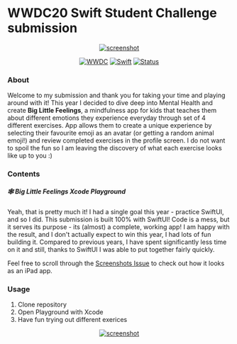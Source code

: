 # WWDC20 Swift Student Challenge submission

<p align=center>
<a href="">
<img alt="screenshot" src="https://user-images.githubusercontent.com/18266391/83075373-02b09980-a074-11ea-9ead-e7bd172dedb0.png">
</a>
</p>
<p align=center>
    <a href="https://developer.apple.com/wwdc/"><img alt="WWDC" src="https://img.shields.io/badge/WWDC-2020-121b2e.svg"></a>
    <a href="https://swift.org"><img alt="Swift" src="https://img.shields.io/badge/Swift-5.2-oragne.svg"></a>
    <a href="https://developer.apple.com/wwdc/scholarships/"><img alt="Status" src="https://img.shields.io/badge/Status-submitted-green.svg"></a>
</p>

### About 

Welcome to my submission and thank you for taking your time and playing around with it!
This year I decided to dive deep into Mental Health and create **Big Little Feelings**,
a mindfulness app for kids that teaches them about different emotions they experience 
everyday through set of 4 different exercises. App allows them to create a unique
experience by selecting their favourite emoji as an avatar (or getting a random 
animal emoji!) and review completed exercises in the profile screen. I do not 
want to spoil the fun so I am leaving the discovery of what each exercise looks 
like up to you :)

### Contents

##### 🕸 Big Little Feelings Xcode Playground

Yeah, that is pretty much it! I had a single goal this year - practice SwiftUI,
and so I did. This submission is built 100% with SwiftUI! Code is a mess, but it
serves its purpose - its (almost) a complete, working app! I am happy with the
result, and I don't actually expect to win this year, I had lots of fun building
it. Compared to previous years, I have spent significantly less time on it and 
still, thanks to SwiftUI I was able to put together fairly quickly.

Feel free to scroll through the [Screenshots Issue](https://github.com/witekbobrowski/wwdc20-submission/issues/1) to check out how it looks as
an iPad app.

### Usage

1. Clone repository
2. Open Playground with Xcode
3. Have fun trying out different exerices 

<p align=center>
<a href="">
<img alt="screenshot" src="https://user-images.githubusercontent.com/18266391/83073249-6933b880-a070-11ea-8fd5-151d38fb5cfa.png">
</a>
</p>
